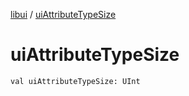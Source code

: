 [libui](index.md) / [uiAttributeTypeSize](./ui-attribute-type-size.md)

# uiAttributeTypeSize

`val uiAttributeTypeSize: UInt`